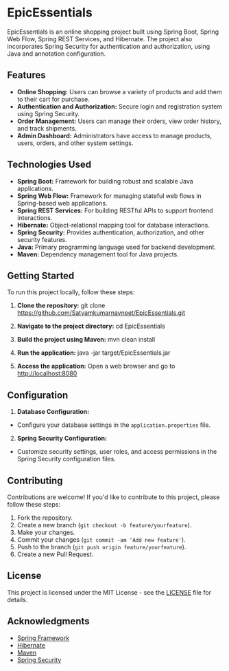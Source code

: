 # EpicEssentials

EpicEssentials is an online shopping project built using Spring Boot, Spring Web Flow, Spring REST Services, and Hibernate. The project also incorporates Spring Security for authentication and authorization, using Java and annotation configuration.

## Features

- **Online Shopping:** Users can browse a variety of products and add them to their cart for purchase.
- **Authentication and Authorization:** Secure login and registration system using Spring Security.
- **Order Management:** Users can manage their orders, view order history, and track shipments.
- **Admin Dashboard:** Administrators have access to manage products, users, orders, and other system settings.

## Technologies Used

- **Spring Boot:** Framework for building robust and scalable Java applications.
- **Spring Web Flow:** Framework for managing stateful web flows in Spring-based web applications.
- **Spring REST Services:** For building RESTful APIs to support frontend interactions.
- **Hibernate:** Object-relational mapping tool for database interactions.
- **Spring Security:** Provides authentication, authorization, and other security features.
- **Java:** Primary programming language used for backend development.
- **Maven:** Dependency management tool for Java projects.

## Getting Started

To run this project locally, follow these steps:

1. **Clone the repository:**
git clone https://github.com/Satyamkumarnavneet/EpicEssentials.git
2. **Navigate to the project directory:**
cd EpicEssentials
3. **Build the project using Maven:**
mvn clean install
4. **Run the application:**
java -jar target/EpicEssentials.jar

5. **Access the application:**
Open a web browser and go to [http://localhost:8080](http://localhost:8080)

## Configuration

1. **Database Configuration:**
- Configure your database settings in the `application.properties` file.

2. **Spring Security Configuration:**
- Customize security settings, user roles, and access permissions in the Spring Security configuration files.

## Contributing

Contributions are welcome! If you'd like to contribute to this project, please follow these steps:

1. Fork the repository.
2. Create a new branch (`git checkout -b feature/yourfeature`).
3. Make your changes.
4. Commit your changes (`git commit -am 'Add new feature'`).
5. Push to the branch (`git push origin feature/yourfeature`).
6. Create a new Pull Request.

## License

This project is licensed under the MIT License - see the [LICENSE](LICENSE) file for details.

## Acknowledgments

- [Spring Framework](https://spring.io/)
- [Hibernate](https://hibernate.org/)
- [Maven](https://maven.apache.org/)
- [Spring Security](https://spring.io/projects/spring-security)
   


